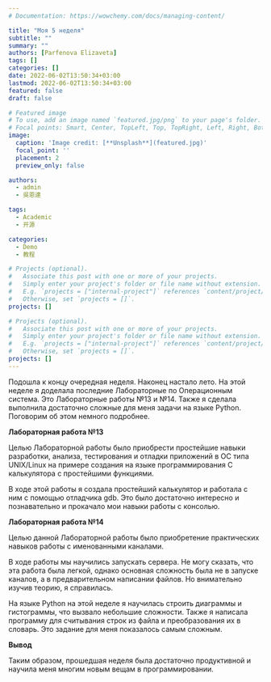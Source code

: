 ```yaml
---
# Documentation: https://wowchemy.com/docs/managing-content/

title: "Моя 5 неделя"
subtitle: ""
summary: ""
authors: [Parfenova Elizaveta]
tags: []
categories: []
date: 2022-06-02T13:50:34+03:00
lastmod: 2022-06-02T13:50:34+03:00
featured: false
draft: false

# Featured image
# To use, add an image named `featured.jpg/png` to your page's folder.
# Focal points: Smart, Center, TopLeft, Top, TopRight, Left, Right, BottomLeft, Bottom, BottomRight.
image:
  caption: 'Image credit: [**Unsplash**](featured.jpg)'
  focal_point: ''
  placement: 2
  preview_only: false

authors:
  - admin
  - 吳恩達

tags:
  - Academic
  - 开源

categories:
  - Demo
  - 教程

# Projects (optional).
#   Associate this post with one or more of your projects.
#   Simply enter your project's folder or file name without extension.
#   E.g. `projects = ["internal-project"]` references `content/project/deep-learning/index.md`.
#   Otherwise, set `projects = []`.
projects: []

# Projects (optional).
#   Associate this post with one or more of your projects.
#   Simply enter your project's folder or file name without extension.
#   E.g. `projects = ["internal-project"]` references `content/project/deep-learning/index.md`.
#   Otherwise, set `projects = []`.
projects: []
---
```


Подошла к концу очередная неделя. Наконец настало лето. На этой неделе я доделала последние Лабораторные по Операционным система. Это Лабораторные работы №13 и №14. Также я сделала выполнила достаточно сложные для меня задачи на языке Python. Поговорим об этом немного подробнее.

**Лабораторная работа №13**

Целью Лабораторной работы было приобрести простейшие навыки разработки, анализа, тестирования и отладки приложений в ОС типа UNIX/Linux на примере создания на языке программирования С калькулятора с простейшими функциями.

В ходе этой работы я создала простейший калькулятор и работала с ним с помощью отладчика gdb. Это было достаточно интересно и познавательно и прокачало мои навыки работы с консолью.

**Лабораторная работа №14**

Целью данной Лабораторной работы было приобретение практических навыков работы с именованными каналами.

В ходе работы мы научились запускать сервера. Не могу сказать, что эта работа была легкой, однако основная сложность была не в запуске каналов, а в предварительном написании файлов. Но внимательно изучив теорию, я справилась.

На языке Python на этой неделе я научилась строить диаграммы и гистограммы, что вызвало небольшие сложности. Также я написала программу для считывания строк из файла и преобразования их в словарь. Это задание для меня показалось самым сложным. 

**Вывод**

Таким образом, прошедшая неделя была достаточно продуктивной и научила меня многим новым вещам в программировании.